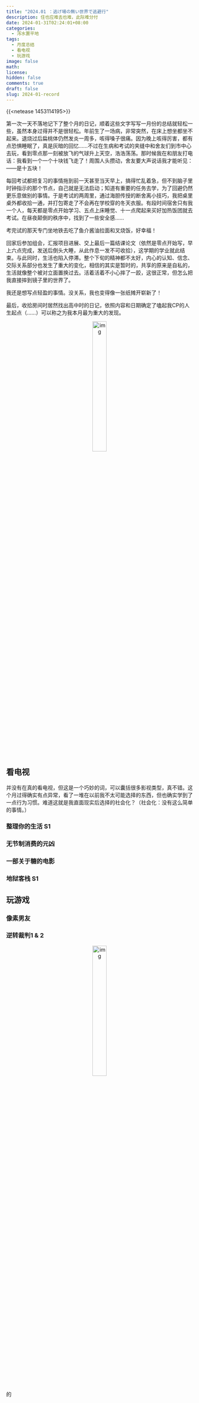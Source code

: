 ```yaml
---
title: "2024.01 ：逃げ場の無い世界で逃避行"
description: 住也应难去也难，此际难分付
date: 2024-01-31T02:24:01+08:00
categories: 
  - 泻水置平地
tags:
  - 月度总结
  - 看电视
  - 玩游戏
image: false
math: 
license: 
hidden: false
comments: true
draft: false
slug: 2024-01-record
---
```


{{<netease 1453114195>}}

第一次一天不落地记下了整个月的日记，顺着这些文字写写一月份的总结就轻松一些，虽然本身过得并不是很轻松。年前生了一场病，非常突然，在床上想坐都坐不起来。退烧过后扁桃体仍然发炎一周多，咳得嗓子很痛。因为晚上咳得厉害，都有点恐惧睡眠了，真是灰暗的回忆……不过在生病和考试的夹缝中和舍友们到市中心去玩，看到零点那一刻被放飞的气球升上天空，浩浩荡荡。那时候我在和朋友打电话：我看到一个一个十块钱飞走了！周围人头攒动，舍友要大声说话我才能听见：——是十五块！

每回考试都把复习的事情拖到前一天甚至当天早上，搞得忙乱着急，但不到脑子里时钟指示的那个节点，自己就是无法启动；知道有重要的任务去学，为了回避仍然更乐意做别的事情。于是考试的两周里，通过海胆传授的断舍离小技巧，我把桌里桌外都收拾一通，并打包寄走了不会再在学校穿的冬天衣服。有段时间宿舍只有我一个人，每天都是零点开始学习、五点上床睡觉、十一点爬起来买好加热饭团就去考试。在昼夜颠倒的秩序中，找到了一些安全感……

考完试的那天专门坐地铁去吃了鱼介酱油拉面和叉烧饭，好幸福！

回家后参加组会，汇报项目进展、交上最后一篇结课论文（依然是零点开始写，早上六点完成，发送后倒头大睡，从此作息一发不可收拾），这学期的学业就此结束。与此同时，生活也陷入停滞。整个下旬的精神都不太好，内心的认知、信念、交际关系部分也发生了重大的变化，相信的其实是暂时的，共享的原来是自私的，生活就像整个被对立面置换过去。活着活着不小心摔了一跤，这很正常，但怎么把我直接摔到镜子里的世界了。

我还是想写点轻盈的事情。没关系，我也变得像一张纸摊开崭新了！

最后，收拾房间时居然找出高中时的日记，依照内容和日期确定了嗑起我CP的人生起点（……）可以称之为我本月最为重大的发现。

<center>
    <figure>
        <img src="/img/2024-1/1.jpg" alt="img" style="width:30%;">
    </figure>
</center>

## 看电视

并没有在真的看电视，但这是一个巧妙的词，可以囊括很多影视类型，真不错。这个月过得确实有点异常，看了一堆在以前我不太可能选择的东西，但也确实学到了一点行为习惯。难道这就是我直面现实后选择的社会化？（社会化：没有这么简单的事情。）

### 整理你的生活 S1



### 无节制消费的元凶



### 一部关于糖的电影



### 地狱客栈 S1





## 玩游戏

### 像素男友 



### 逆转裁判1 & 2

<center>
    <figure>
        <img src="/img/2024-1/d1.jpg" alt="img" style="width:30%;">
    </figure>
</center>


## 

的
